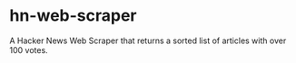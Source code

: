 # hn-web-scraper
A Hacker News Web Scraper that returns a sorted list of articles with over 100 votes.

